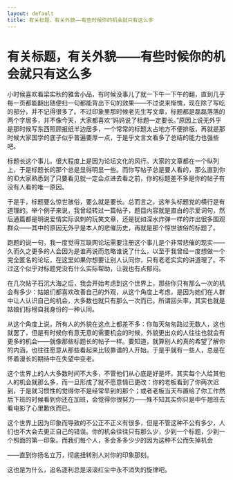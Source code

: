 ```yaml
---
layout: default
title: 有关标题，有关外貌——有些时候你的机会就只有这么多
---
```


# 有关标题，有关外貌——有些时候你的机会就只有这么多

小时候喜欢看梁实秋的雅舍小品，有时候没事儿了就一下午一下午的翻，直到几乎每一页都能翻出随便扫一句都能背出下句的效果——不过说来惭愧，现在除了写吃的部分，并不记得很多了。不过印象里那时候老先生写文章，标题都是磊磊落落的两个字居多，并不像今天，大家都喜欢“妈妈说了标题一定要长。”原因上说无外乎是那时候写东西照顾报纸半边居多，一个常常的标题太占地方不便排版，再就是那时候大家国学的底子似乎普遍要厚一点，于是乎文言文看多了总结的能力也强些吧。

标题长这个事儿，很大程度上是因为论坛文化的风行。大家的文章都在一个纵列上，于是标题长的那个总是显得明显一些。而你写帖子总是要人看的，那么直到你的ID大家熟悉到了只要看见就一定会点进去看之前，你的标题差不多是你的帖子有没有人看的唯一原因。

于是乎，标题要么惊世骇俗，要么就是要长。总而言之，这年头标题党的横行是有道理的。举个例子来说，我曾经转过一篇帖子，题目内容就是直白的示爱词句，然后通篇都是明说爱情实际讽刺的玩笑文章，还是犹如深水炸弹一样的炸出很多围观群众——其中的原因无外乎是本人的悲催历史，再就是那个惊世骇俗的标题了。

跑题的说一句，我一度觉得互联网论坛需要注册这个事儿是个非常悲催的现实——久而久之更多的人会因为是谁再说而忽略谁说了什么，以至于我曾经一度想做一个完全匿名的论坛，在这里如果你想要让别人认同你，只有老老实实的讲道理了。不过这个似乎对标题党没有什么实际帮助，让我也有点郁闷。

在几次帖子石沉大海之后，我会开始考虑到这个世界上，那些你只有那么一次的机会有多少：姑娘们都喜欢改善自己的外观，从这个角度上考虑，是因为她们在人群中让人认识自己的机会，大多数也就只有那么一次而已。所谓回头率，其实也就是姑娘们标榜自我身份的一种认同。

从这个角度上说，所有人的外貌在这点上都差不多：你每天匆匆路过无数人，这也就罢了，但是有时候你有意无意的需要机会的时候，外貌更出众的人往往也就会有更多的机会——就像那些标题长的帖子一样。要知道，就算别人的真的希望了解你的内涵，也往往愿意从那些看起来比较靠谱的人开始。于是乎就有一些人，总是在怀着漫长的期待中在失望中变老。

这个世界上的人大多数时间不大多，不管他们从心底是好是坏，其实每个人给其他人的机会就那么多，而一旦形成了就不愿意情已更改：你的老板看到了你两次迟到，于是就习惯性的觉得你不是经常早到的那个；或者老板当天布置给了你工作然后下班的时候看到你还在加班，会觉得你很努力——殊不知其实你只是中午翘班去看电影了心里歉疚而已。

这个世界上因为印象而导致的不公正不正义有很多，但是不管这种不公有多少，人们也不大会去更正自己的错误。你的机会往往只有那么少，少到一个标题，少到一个照面的第一印象。而我们每个人，多会多多少少的因为这种不公而失掉机会

——直到你扬名立万，彻底扭转别人对你的印象那刻。

这也是为什么，追名逐利总是滚滚红尘中永不消失的旋律吧。